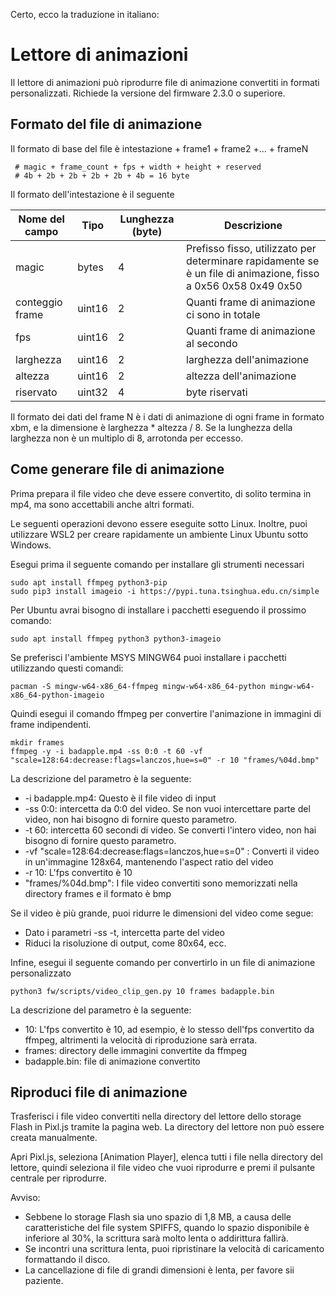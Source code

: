 Certo, ecco la traduzione in italiano:

# Lettore di animazioni

Il lettore di animazioni può riprodurre file di animazione convertiti in formati personalizzati. Richiede la versione del firmware 2.3.0 o superiore.

## Formato del file di animazione

Il formato di base del file è intestazione + frame1 + frame2 +... + frameN

     # magic + frame_count + fps + width + height + reserved
     # 4b + 2b + 2b + 2b + 2b + 4b = 16 byte

Il formato dell'intestazione è il seguente

| Nome del campo  | Tipo   | Lunghezza (byte) | Descrizione                                                                                                    |
| --------------- | ------ | ---------------- | -------------------------------------------------------------------------------------------------------------- |
| magic           | bytes  | 4                | Prefisso fisso, utilizzato per determinare rapidamente se è un file di animazione, fisso a 0x56 0x58 0x49 0x50 |
| conteggio frame | uint16 | 2                | Quanti frame di animazione ci sono in totale                                                                   |
| fps             | uint16 | 2                | Quanti frame di animazione al secondo                                                                          |
| larghezza       | uint16 | 2                | larghezza dell'animazione                                                                                      |
| altezza         | uint16 | 2                | altezza dell'animazione                                                                                        |
| riservato       | uint32 | 4                | byte riservati                                                                                                 |

Il formato dei dati del frame N è i dati di animazione di ogni frame in formato xbm, e la dimensione è larghezza \* altezza / 8.
Se la lunghezza della larghezza non è un multiplo di 8, arrotonda per eccesso.

## Come generare file di animazione

Prima prepara il file video che deve essere convertito, di solito termina in mp4, ma sono accettabili anche altri formati.

Le seguenti operazioni devono essere eseguite sotto Linux.
Inoltre, puoi utilizzare WSL2 per creare rapidamente un ambiente Linux Ubuntu sotto Windows.

Esegui prima il seguente comando per installare gli strumenti necessari

```
sudo apt install ffmpeg python3-pip
sudo pip3 install imageio -i https://pypi.tuna.tsinghua.edu.cn/simple
```

Per Ubuntu avrai bisogno di installare i pacchetti eseguendo il prossimo comando:

```
sudo apt install ffmpeg python3 python3-imageio
```

Se preferisci l'ambiente MSYS MINGW64 puoi installare i pacchetti utilizzando questi comandi:

```
pacman -S mingw-w64-x86_64-ffmpeg mingw-w64-x86_64-python mingw-w64-x86_64-python-imageio
```

Quindi esegui il comando ffmpeg per convertire l'animazione in immagini di frame indipendenti.

```
mkdir frames
ffmpeg -y -i badapple.mp4 -ss 0:0 -t 60 -vf "scale=128:64:decrease:flags=lanczos,hue=s=0" -r 10 "frames/%04d.bmp"
```

La descrizione del parametro è la seguente:

- -i badapple.mp4: Questo è il file video di input
- -ss 0:0: intercetta da 0:0 del video. Se non vuoi intercettare parte del video, non hai bisogno di fornire questo parametro.
- -t 60: intercetta 60 secondi di video. Se converti l'intero video, non hai bisogno di fornire questo parametro.
- -vf "scale=128:64:decrease:flags=lanczos,hue=s=0" : Converti il video in un'immagine 128x64, mantenendo l'aspect ratio del video
- -r 10: L'fps convertito è 10
- "frames/%04d.bmp": I file video convertiti sono memorizzati nella directory frames e il formato è bmp

Se il video è più grande, puoi ridurre le dimensioni del video come segue:

- Dato i parametri -ss -t, intercetta parte del video
- Riduci la risoluzione di output, come 80x64, ecc.

Infine, esegui il seguente comando per convertirlo in un file di animazione personalizzato

```
python3 fw/scripts/video_clip_gen.py 10 frames badapple.bin
```

La descrizione del parametro è la seguente:

- 10: L'fps convertito è 10, ad esempio, è lo stesso dell'fps convertito da ffmpeg, altrimenti la velocità di riproduzione sarà errata.
- frames: directory delle immagini convertite da ffmpeg
- badapple.bin: file di animazione convertito

## Riproduci file di animazione

Trasferisci i file video convertiti nella directory del lettore dello storage Flash in Pixl.js tramite la pagina web. La directory del lettore non può essere creata manualmente.

Apri Pixl.js, seleziona [Animation Player], elenca tutti i file nella directory del lettore, quindi seleziona il file video che vuoi riprodurre e premi il pulsante centrale per riprodurre.

Avviso:

- Sebbene lo storage Flash sia uno spazio di 1,8 MB, a causa delle caratteristiche del file system SPIFFS, quando lo spazio disponibile è inferiore al 30%, la scrittura sarà molto lenta o addirittura fallirà.
- Se incontri una scrittura lenta, puoi ripristinare la velocità di caricamento formattando il disco.
- La cancellazione di file di grandi dimensioni è lenta, per favore sii paziente.
